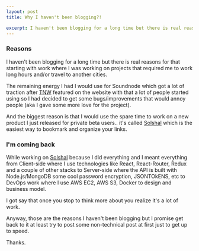 ```yaml
---
layout: post
title: Why I haven't been blogging?!

excerpt: I haven't been blogging for a long time but there is real reason for that
---
```


### Reasons

I haven't been blogging for a long time but there is real reasons for that starting with work where I was working on projects that required me to work long hours and/or travel to another cities.

The remaining energy I had I would use for Soundnode which got a lot of traction after <a href="http://thenextweb.com/apps/2016/01/25/soundnode-is-the-soundcloud-desktop-app-youve-been-waiting-for/" title="Soundnode featured on The Next Web" target="_blank">TNW</a> featured on the website with that a lot of people started using so I had decided to get some bugs/improvements that would annoy people (aka I gave some more love for the project).

And the biggest reason is that I would use the spare time to work on a new product I just released for private beta users.. it's called <a href="http://www.solshal.com" title="Solshal - The easiest way to bookmark and organize links" target="_blank">Solshal</a> which is the easiest way to bookmark and organize your links.

### I'm coming back

While working on <a href="http://www.solshal.com" title="Solshal - The easiest way to bookmark and organize links" target="_blank">Solshal</a> because I did everything and I meant everything from Client-side where I use technologies like React, React-Router, Redux and a couple of other stacks to Server-side where the API is built with Node.js/MongoDB some cool password encryption, JSONTOkENS, etc to DevOps work where I use AWS EC2, AWS S3, Docker to design and business model.

I got say that once you stop to think more about you realize it's a lot of work.

Anyway, those are the reasons I haven't been blogging but I promise get back to it at least try to post some non-technical post at first just to get up to speed.

Thanks.
